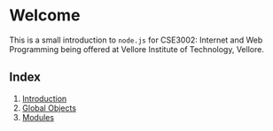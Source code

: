 # Welcome

This is a small introduction to `node.js` for CSE3002: Internet and Web Programming being offered at Vellore Institute of Technology, Vellore.


## Index

1. [Introduction](introduction.md)
2. [Global Objects](Global-Objects.md)
3. [Modules](modules.md)